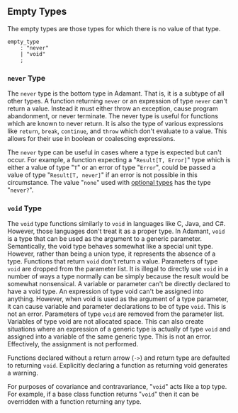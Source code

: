 ## Empty Types

The empty types are those types for which there is no value of that type.

```grammar
empty_type
    : "never"
    | "void"
    ;
```

### `never` Type

The `never` type is the bottom type in Adamant. That is, it is a subtype of all other types. A function returning `never` or an expression of type `never` can't return a value. Instead it must either throw an exception, cause program abandonment, or never terminate. The never type is useful for functions which are known to never return. It is also the type of various expressions like `return`, `break`, `continue`, and `throw` which don't evaluate to a value. This allows for their use in boolean or coalescing expressions.

The `never` type can be useful in cases where a type is expected but can't occur. For example, a function expecting a "`Result[T, Error]`" type which is either a value of type "`T`" or an error of type "`Error`", could be passed a value of type "`Result[T, never]`" if an error is not possible in this circumstance. The value "`none`" used with [optional types](optional-types.md) has the type "`never?`".

### `void` Type

The `void` type functions similarly to `void` in languages like C, Java, and C#. However, those languages don't treat it as a proper type. In Adamant, `void` is a type that can be used as the argument to a generic parameter. Semantically, the void type behaves somewhat like a special unit type. However, rather than being a union type, it represents the absence of a type. Functions that return `void` don't return a value. Parameters of type `void` are dropped from the parameter list. It is illegal to directly use `void` in a number of ways a type normally can be simply because the result would be somewhat nonsensical. A variable or parameter can't be directly declared to have a void type. An expression of type void can't be assigned into anything. However, when void is used as the argument of a type parameter, it can cause variable and parameter declarations to be of type `void`. This is not an error. Parameters of type `void` are removed from the parameter list. Variables of type void are not allocated space. This can also create situations where an expression of a generic type is actually of type `void` and assigned into a variable of the same generic type. This is not an error. Effectively, the assignment is not performed.

Functions declared without a return arrow (`->`) and return type are defaulted to returning `void`. Explicitly declaring a function as returning void generates a warning.

For purposes of covariance and contravariance, "`void`" acts like a top type. For example, if a base class function returns "`void`" then it can be overridden with a function returning any type.
